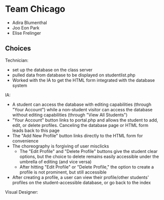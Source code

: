 # Team Chicago
- Adira Blumenthal
- Joo Eon Park
- Elise Frelinger

## Choices
Technician: 
- set up the database on the class server
- pulled data from database to be displayed on studentlist.php
- Worked with the IA to get the HTML form integrated with the database system

IA:
- A student can access the database with editing capabilities (through "Your Account") while a non-student visitor can access the database without editing capabilities (through "View All Students")
- "Your Account" button links to portal.php and allows the student to add, edit, or delete profiles. Canceling the database page or HTML form leads back to this page
- The "Add New Profile" button links directly to the HTML form for convenience
- The choreography is forgiving of user misclicks 
	- The "Edit Profile" and "Delete Profile" buttons give the student clear options, but the choice to delete remains easily accessible under the umbrella of editing (and vice versa)
	- After hitting "Edit Profile" or "Delete Profile," the option to create a profile is not prominent, but still accessible
- After creating a profile, a user can view their profile/other students' profiles on the student-accessible database, or go back to the index


Visual Designer:


